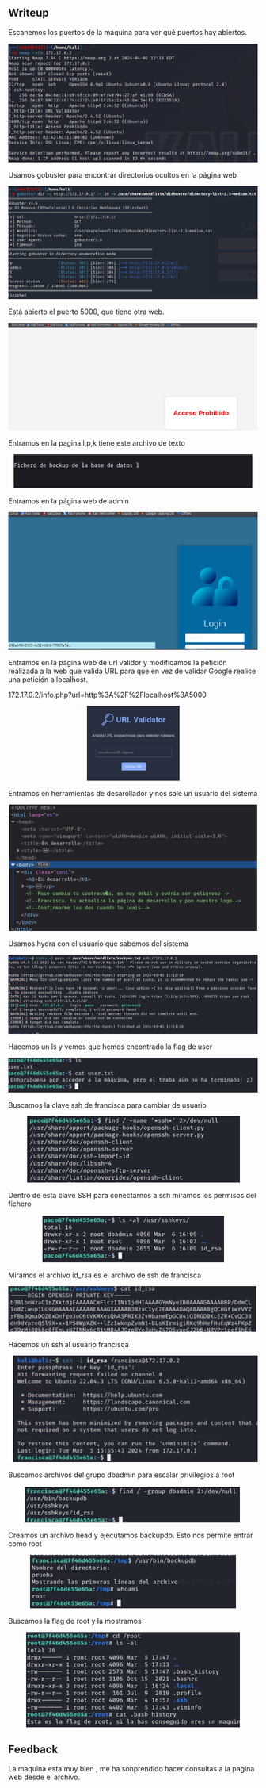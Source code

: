 ## Writeup

Escanemos los puertos de la maquina para ver qué puertos hay abiertos.

<p align="center">
<img  alt="drawing" " src="https://github.com/Dani-ITB24/Proyecto-Final/blob/Grupo2/Documentacion/images/Screenshot_8.png" />
</p>

Usamos gobuster para encontrar directorios ocultos en la página web

<p align="center">
<img  alt="drawing" " src="https://github.com/Dani-ITB24/Proyecto-Final/blob/Grupo2/Documentacion/images/Screenshot_11.png" />
</p>

Está abierto el puerto 5000, que tiene otra web.

<p align="center">
<img  alt="drawing" " src="https://github.com/Dani-ITB24/Proyecto-Final/blob/Grupo2/Documentacion/images/Screenshot_10.png" />
</p>

Entramos en la pagina l,p,k tiene este archivo de texto

<p align="center">
<img  alt="drawing" " src="https://github.com/Dani-ITB24/Proyecto-Final/blob/Grupo2/Documentacion/images/Screenshot_13.png" />
</p>

Entramos en la página web de admin

<p align="center">
<img  alt="drawing" " src="https://github.com/Dani-ITB24/Proyecto-Final/blob/Grupo2/Documentacion/images/Screenshot_12.png" />
</p>

Entramos en la página web de url validor y modificamos la petición realizada a la web que valida URL para que en vez de validar Google realice una petición a localhost.

  172.17.0.2/info.php?url=http%3A%2F%2Flocalhost%3A5000
  
<p align="center">
<img  alt="drawing" " src="https://github.com/Dani-ITB24/Proyecto-Final/blob/Grupo2/Documentacion/images/Screenshot_17.png" />
</p>

Entramos en herramientas de desarollador y nos sale un usuario del sistema

<p align="center">
<img  alt="drawing" " src="https://github.com/Dani-ITB24/Proyecto-Final/blob/Grupo2/Documentacion/images/Screenshot_18.png" />
</p>

Usamos hydra con el usuario que sabemos del sistema

<p align="center">
<img  alt="drawing" " src="https://github.com/Dani-ITB24/Proyecto-Final/blob/Grupo2/Documentacion/images/Screenshot_19.png" />
</p>

Hacemos un ls y vemos que hemos encontrado la flag de user

<p align="center">
<img  alt="drawing" " src="https://github.com/Dani-ITB24/Proyecto-Final/blob/Grupo2/Documentacion/images/Screenshot_29.png" />
</p>

Buscamos la clave ssh de francisca para cambiar de usuario 

<p align="center">
<img  alt="drawing" " src="https://github.com/Dani-ITB24/Proyecto-Final/blob/Grupo2/Documentacion/images/Screenshot_20.png" />
</p>

Dentro de esta clave SSH para conectarnos a ssh miramos los permisos del fichero

<p align="center">
<img  alt="drawing" " src="https://github.com/Dani-ITB24/Proyecto-Final/blob/Grupo2/Documentacion/images/Screenshot_21.png" />
</p>

Miramos el archivo id_rsa es el archivo de ssh de francisca

<p align="center">
<img  alt="drawing" " src="https://github.com/Dani-ITB24/Proyecto-Final/blob/Grupo2/Documentacion/images/Screenshot_22.png" />
</p>

Hacemos un ssh al usuario francisca 

<p align="center">
<img  alt="drawing" " src="https://github.com/Dani-ITB24/Proyecto-Final/blob/Grupo2/Documentacion/images/Screenshot_24.png" />
</p>

Buscamos archivos del grupo dbadmin para escalar privilegios a root

<p align="center">
<img  alt="drawing" " src="https://github.com/Dani-ITB24/Proyecto-Final/blob/Grupo2/Documentacion/images/Screenshot_25.png" />
</p>

Creamos un archivo head y ejecutamos backupdb. Esto nos permite entrar como root

<p align="center">
<img  alt="drawing" " src="https://github.com/Dani-ITB24/Proyecto-Final/blob/Grupo2/Documentacion/images/Screenshot_27.png" />
</p>

Buscamos la flag de root y la mostramos

<p align="center">
<img  alt="drawing" " src="https://github.com/Dani-ITB24/Proyecto-Final/blob/Grupo2/Documentacion/images/Screenshot_28.png" />
</p>


## Feedback

La maquina esta muy bien , me ha sonprendido hacer consultas a la pagina web desde el archivo.

